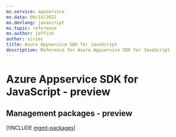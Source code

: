 ```yaml
---
ms.service: appservice
ms.data: 09/14/2022
ms.devlang: javascript
ms.topic: reference
ms.author: jeffish
author: xirzec
title: Azure Appservice SDK for JavaScript
description: Reference for Azure Appservice SDK for JavaScript
---
```

# Azure Appservice SDK for JavaScript - preview

## Management packages - preview
[!INCLUDE [mgmt-packages](appservice-mgmt-index.md)]
